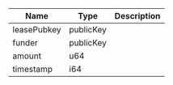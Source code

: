 | Name | Type | Description |
|--|--|--|
| leasePubkey | publicKey | |
| funder | publicKey | |
| amount | u64 | |
| timestamp | i64 | |
